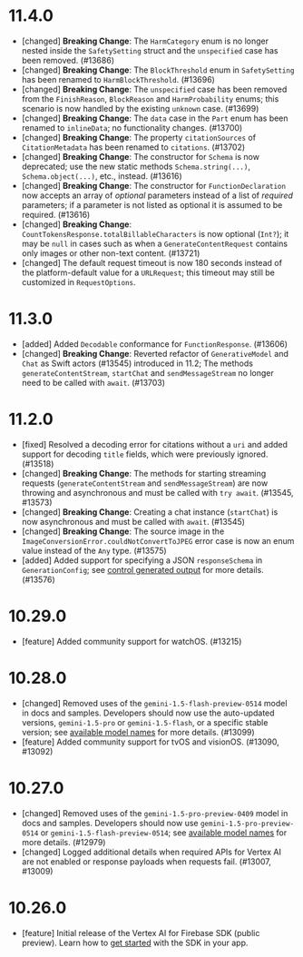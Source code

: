 # 11.4.0
- [changed] **Breaking Change**: The `HarmCategory` enum is no longer nested
  inside the `SafetySetting` struct and the `unspecified` case has been
  removed. (#13686)
- [changed] **Breaking Change**: The `BlockThreshold` enum in `SafetySetting`
  has been renamed to `HarmBlockThreshold`. (#13696)
- [changed] **Breaking Change**: The `unspecified` case has been removed from
  the `FinishReason`, `BlockReason` and `HarmProbability` enums; this scenario
  is now handled by the existing `unknown` case. (#13699)
- [changed] **Breaking Change**: The `data` case in the `Part` enum has been
  renamed to `inlineData`; no functionality changes. (#13700)
- [changed] **Breaking Change**: The property `citationSources` of
  `CitationMetadata` has been renamed to `citations`. (#13702)
- [changed] **Breaking Change**: The constructor for `Schema` is now deprecated;
  use the new static methods `Schema.string(...)`, `Schema.object(...)`, etc.,
  instead. (#13616)
- [changed] **Breaking Change**: The constructor for `FunctionDeclaration` now
  accepts an array of *optional* parameters instead of a list of *required*
  parameters; if a parameter is not listed as optional it is assumed to be
  required. (#13616)
- [changed] **Breaking Change**: `CountTokensResponse.totalBillableCharacters`
  is now optional (`Int?`); it may be `null` in cases such as when a
  `GenerateContentRequest` contains only images or other non-text content.
  (#13721)
- [changed] The default request timeout is now 180 seconds instead of the
  platform-default value for a `URLRequest`; this timeout may still be
  customized in `RequestOptions`.

# 11.3.0
- [added] Added `Decodable` conformance for `FunctionResponse`. (#13606)
- [changed] **Breaking Change**: Reverted refactor of `GenerativeModel` and
  `Chat` as Swift actors (#13545) introduced in 11.2; The methods
  `generateContentStream`, `startChat` and `sendMessageStream` no longer need to
  be called with `await`. (#13703)

# 11.2.0
- [fixed] Resolved a decoding error for citations without a `uri` and added
  support for decoding `title` fields, which were previously ignored. (#13518)
- [changed] **Breaking Change**: The methods for starting streaming requests
  (`generateContentStream` and `sendMessageStream`) are now throwing and
  asynchronous and must be called with `try await`. (#13545, #13573)
- [changed] **Breaking Change**: Creating a chat instance (`startChat`) is now
  asynchronous and must be called with `await`. (#13545)
- [changed] **Breaking Change**: The source image in the
  `ImageConversionError.couldNotConvertToJPEG` error case is now an enum value
  instead of the `Any` type. (#13575)
- [added] Added support for specifying a JSON `responseSchema` in
  `GenerationConfig`; see
  [control generated output](https://cloud.google.com/vertex-ai/generative-ai/docs/multimodal/control-generated-output)
  for more details. (#13576)

# 10.29.0
- [feature] Added community support for watchOS. (#13215)

# 10.28.0
- [changed] Removed uses of the `gemini-1.5-flash-preview-0514` model in docs
  and samples. Developers should now use the auto-updated versions,
  `gemini-1.5-pro` or `gemini-1.5-flash`, or a specific stable version; see
  [available model names](https://firebase.google.com/docs/vertex-ai/gemini-models#available-model-names)
  for more details. (#13099)
- [feature] Added community support for tvOS and visionOS. (#13090, #13092)

# 10.27.0
- [changed] Removed uses of the `gemini-1.5-pro-preview-0409` model in docs and
  samples. Developers should now use `gemini-1.5-pro-preview-0514` or
  `gemini-1.5-flash-preview-0514`; see
  [available model names](https://firebase.google.com/docs/vertex-ai/gemini-models#available-model-names)
  for more details. (#12979)
- [changed] Logged additional details when required APIs for Vertex AI are
  not enabled or response payloads when requests fail. (#13007, #13009)

# 10.26.0
- [feature] Initial release of the Vertex AI for Firebase SDK (public preview).
  Learn how to
  [get started](https://firebase.google.com/docs/vertex-ai/get-started?platform=ios)
  with the SDK in your app.
